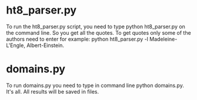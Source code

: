 # ht8_parser.py
To run the ht8_parser.py script, you need to type python ht8_parser.py on the command line. So you get all the quotes.
To get quotes only some of the authors need to enter for example: 
python ht8_parser.py -l Madeleine-L\'Engle, Albert-Einstein.

# domains.py
To run domains.py you need to type in command line python domains.py. It's all. All results will be saved in files.
